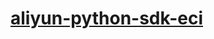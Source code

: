 # [aliyun-python-sdk-eci](https://github.com/aliyun/aliyun-openapi-python-sdk/tree/master/aliyun-python-sdk-eci)
